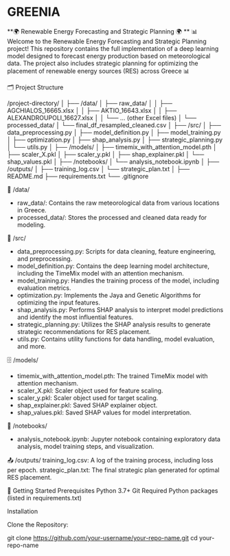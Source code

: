# GREENIA

**🌍 Renewable Energy Forecasting and Strategic Planning 🌍
**
📊 Welcome to the Renewable Energy Forecasting and Strategic Planning project! This repository contains the full implementation of a deep learning model designed to forecast energy production based on meteorological data. The project also includes strategic planning for optimizing the placement of renewable energy sources (RES) across Greece 📊

🗂️ Project Structure

/project-directory/
  │
  ├── /data/
  │   ├── raw_data/
  │   │   ├── AGCHIALOS_16665.xlsx
  │   │   ├── AKTIO_16643.xlsx
  │   │   ├── ALEXANDROUPOLI_16627.xlsx
  │   │   └── ... (other Excel files)
  │   └── processed_data/
  │       └── final_df_resampled_cleaned.csv
  │
  ├── /src/
  │   ├── data_preprocessing.py
  │   ├── model_definition.py
  │   ├── model_training.py
  │   ├── optimization.py
  │   ├── shap_analysis.py
  │   ├── strategic_planning.py
  │   └── utils.py
  │
  ├── /models/
  │   ├── timemix_with_attention_model.pth
  │   ├── scaler_X.pkl
  │   ├── scaler_y.pkl
  │   ├── shap_explainer.pkl
  │   └── shap_values.pkl
  │
  ├── /notebooks/
  │   └── analysis_notebook.ipynb
  │
  ├── /outputs/
  │   ├── training_log.csv
  │   └── strategic_plan.txt
  │
  ├── README.md
  ├── requirements.txt
  └── .gitignore

📁 /data/
- raw_data/: Contains the raw meteorological data from various locations in Greece.
- processed_data/: Stores the processed and cleaned data ready for modeling.

🧠 /src/
- data_preprocessing.py: Scripts for data cleaning, feature engineering, and preprocessing.
- model_definition.py: Contains the deep learning model architecture, including the TimeMix model with an attention mechanism.
- model_training.py: Handles the training process of the model, including evaluation metrics.
- optimization.py: Implements the Jaya and Genetic Algorithms for optimizing the input features.
- shap_analysis.py: Performs SHAP analysis to interpret model predictions and identify the most influential features.
- strategic_planning.py: Utilizes the SHAP analysis results to generate strategic recommendations for RES placement.
- utils.py: Contains utility functions for data handling, model evaluation, and more.

🗄️ /models/
- timemix_with_attention_model.pth: The trained TimeMix model with attention mechanism.
- scaler_X.pkl: Scaler object used for feature scaling.
- scaler_y.pkl: Scaler object used for target scaling.
- shap_explainer.pkl: Saved SHAP explainer object.
- shap_values.pkl: Saved SHAP values for model interpretation.

📓 /notebooks/
- analysis_notebook.ipynb: Jupyter notebook containing exploratory data analysis, model training steps, and visualization.

📤 /outputs/
training_log.csv: A log of the training process, including loss per epoch.
strategic_plan.txt: The final strategic plan generated for optimal RES placement.

🚀 Getting Started
Prerequisites
Python 3.7+
Git
Required Python packages (listed in requirements.txt)

Installation

Clone the Repository:

git clone https://github.com/your-username/your-repo-name.git
cd your-repo-name
